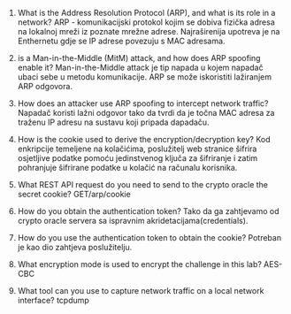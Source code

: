 1. What is the Address Resolution Protocol (ARP), and what is its role in a network?
ARP - komunikacijski protokol kojim se dobiva fizička adresa na lokalnoj mreži iz poznate mrežne adrese. Najraširenija upotreva je na Enthernetu gdje se IP adrese povezuju s MAC adresama.

2.  is a Man-in-the-Middle (MitM) attack, and how does ARP spoofing enable it?
Man-in-the-Middle attack je tip napada u kojem napadač ubaci sebe u metodu komunikacije. ARP se može iskoristiti lažiranjem ARP odgovora.
 
3. How does an attacker use ARP spoofing to intercept network traffic?
Napadač koristi lažni odgovor tako da tvrdi da je točna MAC adresa za traženu IP adresu na sustavu koji pripada dapadaču.

4. How is the cookie used to derive the encryption/decryption key?
Kod enkripcije temeljene na kolačićima, poslužitelj web stranice šifrira osjetljive podatke pomoću jedinstvenog ključa za šifriranje i zatim pohranjuje šifrirane podatke u kolačić na računalu korisnika.

5. What REST API request do you need to send to the crypto oracle the secret cookie?
GET/arp/cookie

6. How do you obtain the authentication token?
Tako da ga zahtjevamo od crypto oracle servera sa ispravnim akridetacijama(credentials).

7. How do you use the authentication token to obtain the cookie?
Potreban je kao dio zahtjeva poslužitelju.

8. What encryption mode is used to encrypt the challenge in this lab?
AES-CBC

9. What tool can you use to capture network traffic on a local network interface?
tcpdump

